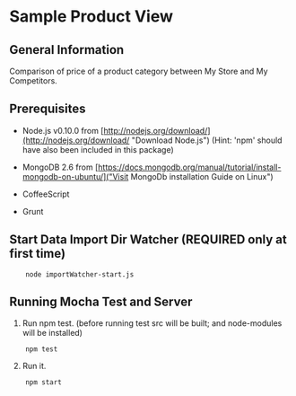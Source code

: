 # Sample Product View

## General Information

Comparison of price of a product category between My Store and My Competitors.

## Prerequisites

* Node.js v0.10.0 from [http://nodejs.org/download/](http://nodejs.org/download/ "Download Node.js")
(Hint: 'npm' should have also been included in this package)

* MongoDB 2.6 from [https://docs.mongodb.org/manual/tutorial/install-mongodb-on-ubuntu/]("Visit MongoDb installation Guide on Linux")

* CoffeeScript

* Grunt

## Start Data Import Dir Watcher (REQUIRED only at first time)
```
    node importWatcher-start.js
```

## Running Mocha Test and Server

1. Run npm test. (before running test src will be built; and node-modules will be installed)
```
    npm test
```

2. Run it.
```
    npm start
```
